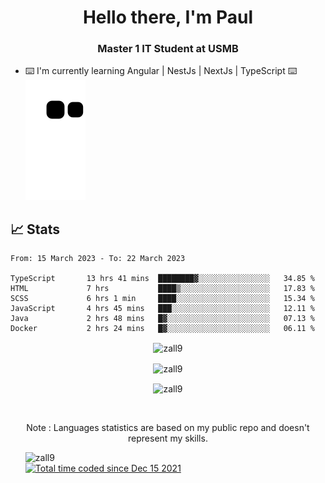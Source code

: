 <h1 align="center">Hello there, I'm Paul</h1> 
<h3 align="center">Master 1 IT Student at USMB </h3>

- ⌨️ I'm currently learning Angular | NestJs | NextJs | TypeScript ⌨️
![Alt text](https://raw.githubusercontent.com/zall9/zall9/output/github-contribution-grid-snake.svg)

## 📈 Stats



<!--START_SECTION:waka-->

```text
From: 15 March 2023 - To: 22 March 2023

TypeScript       13 hrs 41 mins  ████████▓░░░░░░░░░░░░░░░░   34.85 %
HTML             7 hrs           ████▒░░░░░░░░░░░░░░░░░░░░   17.83 %
SCSS             6 hrs 1 min     ████░░░░░░░░░░░░░░░░░░░░░   15.34 %
JavaScript       4 hrs 45 mins   ███░░░░░░░░░░░░░░░░░░░░░░   12.11 %
Java             2 hrs 48 mins   █▓░░░░░░░░░░░░░░░░░░░░░░░   07.13 %
Docker           2 hrs 24 mins   █▓░░░░░░░░░░░░░░░░░░░░░░░   06.11 %
```

<!--END_SECTION:waka-->
<p align="center">
  <img align="center" src="https://github-readme-stats.vercel.app/api?username=zall9&show_icons=true&locale=en&theme=tokyonight " alt="zall9" />
</p>
<p  align="center"><img align="center" src="https://github-readme-streak-stats.herokuapp.com/?user=zall9&theme=tokyonight" alt="zall9" /></p>
<p  align="center"><img align="center" src="https://github-readme-stats.vercel.app/api/top-langs?username=zall9&show_icons=true&locale=en&layout=compact&theme=tokyonight" alt="zall9" /></p>
<br>
<p  align="center">Note : Languages statistics are based on my public repo and doesn't represent my skills.</p>
<p>
  <ul style="list-style-type: none;">
    <li align="left"><img src="https://komarev.com/ghpvc/?username=zall9&label=Profile%20views&color=0e75b6&style=for-the-badge" alt="zall9" /></li>
    <li align="left"> <a href="https://wakatime.com/@7e787948-bc72-4702-af7b-d57420a332e8"><img src="https://wakatime.com/badge/user/7e787948-bc72-4702-af7b-d57420a332e8.svg?style=for-the-badge" alt="Total time coded since Dec 15 2021" /></a> </li>
  </ul>
</p>

